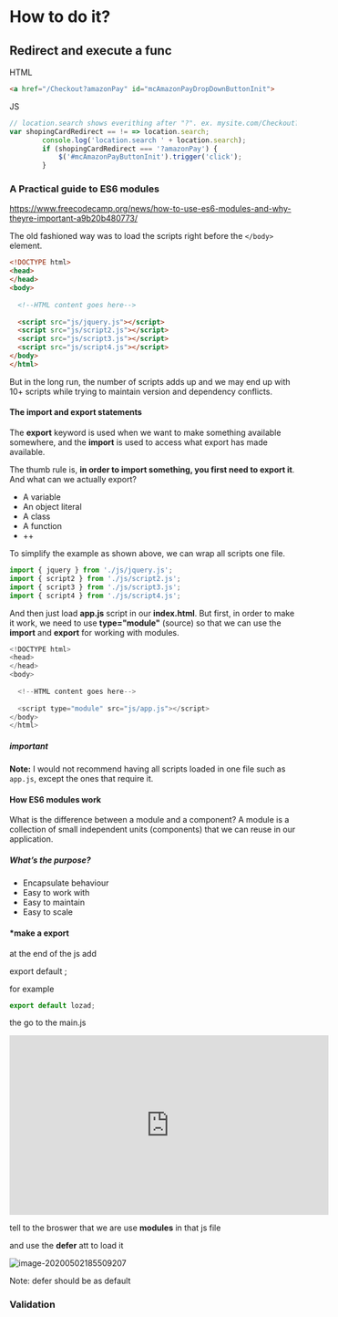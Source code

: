 # How to do it?

## Redirect and execute a func

HTML

```html
<a href="/Checkout?amazonPay" id="mcAmazonPayDropDownButtonInit">
```

JS

```js
// location.search shows everithing after "?". ex. mysite.com/Checkout?amazonPay > ?amazonPay
var shopingCardRedirect == != => location.search; 
        console.log('location.search ' + location.search);
        if (shopingCardRedirect === '?amazonPay') {
            $('#mcAmazonPayButtonInit').trigger('click');
        }
```



### A Practical guide to ES6 modules

https://www.freecodecamp.org/news/how-to-use-es6-modules-and-why-theyre-important-a9b20b480773/

The old fashioned way was to load the scripts right before the `</body>` element.

```html
<!DOCTYPE html>
<head>
</head>
<body>
  
  <!--HTML content goes here-->
  
  <script src="js/jquery.js"></script>
  <script src="js/script2.js"></script>
  <script src="js/script3.js"></script>
  <script src="js/script4.js"></script>
</body>
</html>
```

But in the long run, the number of scripts adds up and we may end up with 10+ scripts while trying to maintain version and dependency conflicts.





#### The import and export statements

The **export** keyword is used when we want to make something available somewhere, and the **import** is used to access what export has made available.

The thumb rule is, **in order to import something, you first need to export it**.
And what can we actually export?

* A variable
* An object literal
* A class
* A function
* ++

To simplify the example as shown above, we can wrap all scripts one file.



```js
import { jquery } from './js/jquery.js';
import { script2 } from './js/script2.js';
import { script3 } from './js/script3.js';
import { script4 } from './js/script4.js';
```



And then just load **app.js** script in our **index.html**. But first, in order to make it work, we need to use **type="module"** (source) so that we can use the **import** and **export** for working with modules.

```js
<!DOCTYPE html>
<head>
</head>
<body>
  
  <!--HTML content goes here-->
  
  <script type="module" src="js/app.js"></script>
</body>
</html>
```



##### important

**Note:** I would not recommend having all scripts loaded in one file such as `app.js`, except the ones that require it.



#### How ES6 modules work

What is the difference between a module and a component? A module is a collection of small independent units (components) that we can reuse in our application.



##### **What’s the purpose?**

- Encapsulate behaviour
- Easy to work with
- Easy to maintain
- Easy to scale





#### *make a export

at the end of the js add 

export default <function>;



for example

```js
export default lozad;
```

 the go to the main.js


<div class="adsf""> 
<iframe width="560" height="315" src="https://www.youtube.com/embed/HTXTVfBCeSY" frameborder="0" allow="accelerometer; clipboard-write; encrypted-media; gyroscope; picture-in-picture" allowfullscreen></iframe>

</div>



tell to the broswer that we are use **modules** in that js file 

and use the **defer** att to load it 

![image-20200502185509207](js.assets/image-20200502185509207.png)

Note: defer should be as default





### Validation